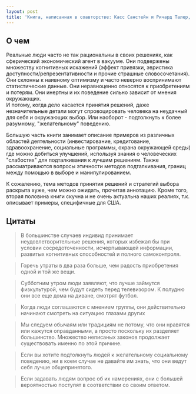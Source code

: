 ```yaml
---
layout: post
title: 'Книга, написанная в соавторстве: Касс Санстейн и Ричард Талер, “Nudge: Архитектура выбора”'
---
```


## О чем
Реальные люди часто не так рациональны в своих решениях, как сферический экономический агент в вакууме. Они подвержены множеству когнитивных искажений (эффект привязки, эвристика доступности/репрезентативности и прочие страшные словосочетания). Они склонны к наивному оптимизму и часто неверно воспринимают статистические данные. Они неравноценно относятся к приобретениям и потерям. Они инертны и их поведение сильно зависит от мнения окружающих.  
И потому, когда дело касается принятия решений, даже незначительные детали могут спровоцировать человека на неудачный для себя и окружающих выбор. Или наоборот - подтолкнуть к более разумному, "желательному" поведению.

Большую часть книги занимает описание примеров из различных областей деятельности (инвестирование, кредитование, здравоохранение, социальные программы, охрана окружающей среды) где можно добиться улучшений, используя знания о человеческих "слабостях" для подталкивания к лучшим решениям. Также рассматриваются вопросы этичности методов подталкивания, границ между помощью в выборе и манипулированием.

К сожалению, тема методов принятия решений и стратегий выбора раскрыта хуже, чем можно ожидать, прочитав аннотацию. Кроме того, вторая половина книги скучна и не очень актуальна наших реалиях, т.к. описывает примеры, специфичные для США.


## Цитаты
>В большинстве случаев индивид принимает неудовлетворительные решения, которых избежал бы при условии сосредоточенности, исчерпывающей информации, развитых когнитивных способностей и полного самоконтроля.

>Горечь утраты в два раза больше, чем радость приобретения одной и той же вещи.

>Субботним утром люди заявляют, что лучше займутся физкультурой, чем будут сидеть перед телевизором. К полудню они все еще дома на диване, смотрят футбол.

>Когда люди соглашаются с мнением группы, они действительно начинают смотреть на ситуацию глазами других

>Мы следуем обычаям или традициям не потому, что они нравятся или кажутся оправданными, а просто поскольку их разделяет большинство. Множество неписаных законов продолжает существовать именно по этой причине.

>Если вы хотите подтолкнуть людей к желательному социальному поведению, ни в коем случае не давайте им знать, что они ведут себя лучше общепринятого.

>Если задавать людям вопрос об их намерениях, они с большей вероятностью поступят в соответствии со своим ответом.
